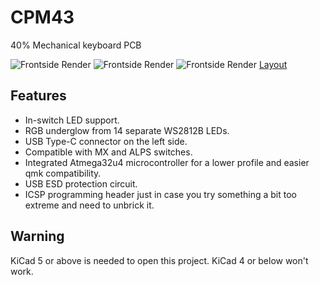 # CPM43
40% Mechanical keyboard PCB

![Frontside Render](https://raw.githubusercontent.com/Gtrx0/cpm43/master/Renders/Render%20Unpopulated%20Front.png)
![Frontside Render](https://raw.githubusercontent.com/Gtrx0/cpm43/master/Renders/Render%20Populated%20Front.png)
![Frontside Render](https://raw.githubusercontent.com/Gtrx0/cpm43/master/Renders/Render%20Populated%20Back.png)
[Layout](http://www.keyboard-layout-editor.com/#/gists/e3d0a9a1f7fb6537a82bb3f0c82ddf35)

## Features
* In-switch LED support.
* RGB underglow from 14 separate WS2812B LEDs.
* USB Type-C connector on the left side.
* Compatible with MX and ALPS switches. 
* Integrated Atmega32u4 microcontroller for a lower profile and easier qmk compatibility.
* USB ESD protection circuit.
* ICSP programming header just in case you try something a bit too extreme and need to unbrick it.

## Warning
KiCad 5 or above is needed to open this project. KiCad 4 or below won't work.
